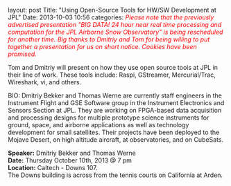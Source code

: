 layout: post
Title: "Using Open-Source Tools for HW/SW Development at JPL"
Date: 2013-10-03 10:56
categories: 
_<font color="red">Please note that the previously advertised presentation "BIG DATA! 24 hour near real time processing and computation for the JPL Airborne Snow Observatory" is being rescheduled for another time.   Big thanks to Dmitriy and Tom for being willing to put together a presentation for us on short notice.   Cookies have been promised.</font>_

Tom and Dmitriy will present on how they use open source tools at JPL in their line of work.
These tools include: Raspi, GStreamer, Mercurial/Trac, Wireshark, vi, and others.

BIO:
Dmitriy Bekker and Thomas Werne are currently staff engineers in the Instrument Flight and GSE Software group in the Instrument Electronics and Sensors Section at JPL. They are working on FPGA-based data acquisition and processing designs for multiple prototype science instruments for ground, space, and airborne applications as well as technology development for small satellites. Their projects have been deployed to the Mojave Desert, on high altitude aircraft, at observatories, and on CubeSats.

__Speaker:__ Dmitriy Bekker and Thomas Werne <br/>
__Date:__ Thursday October 10th, 2013 @ 7 pm <br/>
__Location:__ Caltech - Downs 107. <br/>
The Downs building is across from the tennis  courts on California at Arden. 
